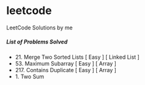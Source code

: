 # leetcode
LeetCode Solutions by me

##### List of Problems Solved
-  21\. Merge Two Sorted Lists [ Easy ] [ Linked List ]
-  53\. Maximum Subarray [ Easy ] [ Array ]
- 217\. Contains Duplicate [ Easy ] [ Array ]
-  1\. Two Sum
